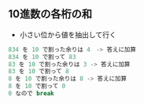 ## 10進数の各桁の和
- 小さい位から値を抽出して行く
```python
834 を 10 で割った余りは 4　-> 答えに加算
834 を 10 で割って 83
83 を 10 で割った余りは 3 -> 答えに加算
83 を 10 で割って 8
8 を 10 で割った余りは 8 -> 答えに加算
8 を 10 で割って 0
0 なので break
```